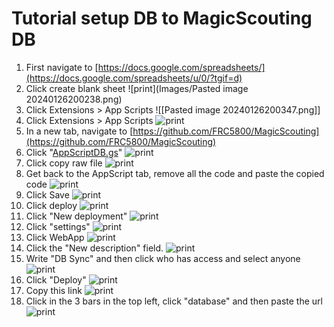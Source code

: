 # Tutorial setup DB to MagicScouting DB

1. First navigate to [https://docs.google.com/spreadsheets/](https://docs.google.com/spreadsheets/u/0/?tgif=d)
2. Click create blank sheet ![print](Images/Pasted image 20240126200238.png)
3. Click Extensions > App Scripts ![[Pasted image 20240126200347.png]]
4. Click Extensions > App Scripts ![print](Images/Pasted&#32;image&#32;20240126200347.png)
5. In a new tab, navigate to [https://github.com/FRC5800/MagicScouting](https://github.com/FRC5800/MagicScouting)
6. Click "[AppScriptDB.gs](http://AppScriptDB.gs)" ![print](Images/Pasted&#32;image&#32;20240126200430.png)
7. Click copy raw file ![print](Images/Pasted&#32;image&#32;20240126200450.png)
8. Get back to the AppScript tab, remove all the code and paste the copied code ![print](Images/Pasted&#32;image&#32;20240126200611.png)
9. Click Save ![print](Images/Pasted&#32;image&#32;20240126200632.png)
10. Click deploy ![print](Images/Pasted&#32;image&#32;20240126201713.png)
11. Click "New deployment" ![print](Images/Pasted&#32;image&#32;20240126201725.png)
12. Click "settings" ![print](Images/Pasted&#32;image&#32;20240126201801.png)
13. Click WebApp ![print](Images/Pasted&#32;image&#32;20240126201841.png)
14. Click the "New description" field. ![print](Images/Pasted&#32;image&#32;20240126201902.png)
15. Write "DB Sync" and then click who has access and select anyone ![print](Images/Pasted&#32;image&#32;20240126201952.png)
16. Click "Deploy" ![print](Images/Pasted&#32;image&#32;20240126202012.png)
17. Copy this link ![print](Images/Pasted&#32;image&#32;20240126202035.png)
18. Click in the 3 bars in the top left, click "database" and then paste the url ![print](Images/Pasted&#32;image&#32;20240126202150.png)
